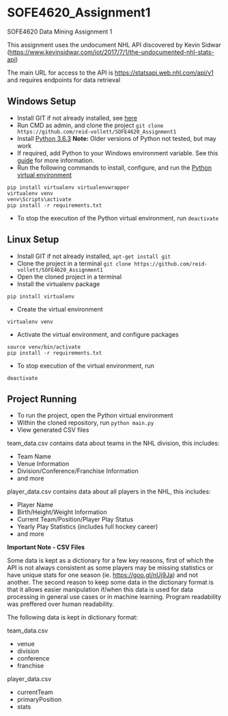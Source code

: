 # SOFE4620_Assignment1
SOFE4620 Data Mining Assignment 1

This assignment uses the undocument NHL API discovered by Kevin Sidwar (https://www.kevinsidwar.com/iot/2017/7/1/the-undocumented-nhl-stats-api)

The main URL for access to the API is https://statsapi.web.nhl.com/api/v1 and requires endpoints for data retrieval

## Windows Setup
* Install GIT if not already installed, see [here](https://git-scm.com/download/win)
* Run CMD as admin, and clone the project
```git clone https://github.com/reid-vollett/SOFE4620_Assignment1```
* Install [Python 3.6.3](https://www.python.org/ftp/python/3.6.4/python-3.6.4.exe) 
**Note:** Older versions of Python not tested, but may work
* If required, add Python to your Windows environment variable. See this [guide](https://www.pythoncentral.io/add-python-to-path-python-is-not-recognized-as-an-internal-or-external-command/) for more information.
* Run the following commands to install, configure, and run the [Python virtual environment](http://docs.python-guide.org/en/latest/dev/virtualenvs/)
```
pip install virtualenv virtualenvwrapper
virtualenv venv
venv\Scripts\activate
pip install -r requirements.txt
```
* To stop the execution of the Python virtual environment, run ```deactivate```

## Linux Setup
* Install GIT if not already installed, ```apt-get install git```
* Clone the project in a terminal
```git clone https://github.com/reid-vollett/SOFE4620_Assignment1```
* Open the cloned project in a terminal
* Install the virtualenv package 
```
pip install virtualenv
```
* Create the virtual environment 
```
virtualenv venv
```
* Activate the virtual environment, and configure packages
```
source venv/bin/activate
pip install -r requirements.txt
```
* To stop execution of the virtual environment, run
```
deactivate
```
## Project Running
* To run the project, open the Python virtual environment
* Within the cloned repository, run ```python main.py```
* View generated CSV files

team_data.csv contains data about teams in the NHL division, this includes:
* Team Name
* Venue Information
* Division/Conference/Franchise Information
* and more

player_data.csv contains data about all players in the NHL, this includes:
* Player Name
* Birth/Height/Weight Information
* Current Team/Position/Player Play Status
* Yearly Play Statistics (includes full hockey career)
* and more

**Important Note - CSV Files**

Some data is kept as a dictionary for a few key reasons, first of which the API is not always consistent as some players may be missing statistics or have unique stats for one season (ie. https://goo.gl/nUj9Ja) and not another. The second reason to keep some data in the dictionary format is that it allows easier manipulation if/when this data is used for data processing in general use cases or in machine learning. Program readability was preffered over human readability.

The following data is kept in dictionary format:

team_data.csv
* venue
* division
* conference
* franchise

player_data.csv
* currentTeam
* primaryPosition
* stats
